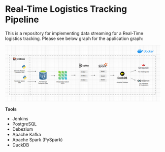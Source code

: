 # Real-Time Logistics Tracking Pipeline 

This is a repository for implementing data streaming for a Real-Time logistics tracking. Please see below graph for the application graph:

![application graph](./assets/tracker_graph.png)

**Tools**
- Jenkins
- PostgreSQL
- Debezium
- Apache Kafka
- Apache Spark (PySpark)
- DuckDB
